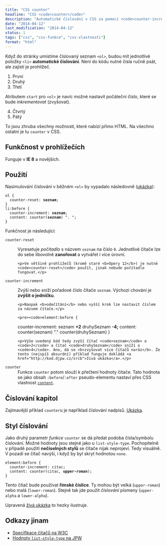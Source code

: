 ```yaml
---
title: "CSS counter"
headline: "CSS <code>counter</code>"
description: "Automatické číslování v CSS za pomocí <code>counter-increment</code>, <code>counter-reset</code> a <code>counter</code>."
date: "2014-04-12"
last_modification: "2014-04-12"
status: 1
tags: ["css", "css-funkce", "css-vlastnosti"]
format: "html"
---
```


<p>Když do stránky umístíme číslovaný seznam <code>&lt;ol></code>, budou mít jednotlivé položky <code>&lt;li></code> <b>automatické číslování</b>. Není do kódu nutné čísla ručně psát, ale zajistí je prohlížeč.</p>

<div class="live">
  <ol>
    <li>První</li>
    <li>Druhý</li>
    <li>Třetí</li>
  </ol>
</div>

<p>Atributem <code>start</code> pro <code>&lt;ol></code> je navíc možné nastavit počáteční číslo, které se bude <i>inkrementovat</i> (zvyšovat).</p>

<div class="live">
  <ol start="4">
    <li>Čtvrtý</li>
    <li>Pátý</li>
  </ol>
</div>

<p>To jsou zhruba všechny možnosti, které nabízí přímo HTML. Na všechno ostatní je tu <code>counter</code> v CSS.</p>

<h2 id="prohlizece">Funkčnost v prohlížečích</h2>

<p>Funguje v <b>IE 8</b> a novějších.</p>

<h2 id="pouziti">Použití</h2>

<p>Nasimulování číslování v běžném <code>&lt;ol></code> by vypadalo následovně (<a href="http://kod.djpw.cz/rrcb">ukázka</a>):</p>

<pre><code>ol {
  counter-reset: <b>seznam</b>;
}
li:before {
  counter-increment: <b>seznam</b>;
  content: counter(<b>seznam</b>) ". ";
}</code></pre>

<p>Funkčnost je následující:</p>

<dl>
  <dt id="reset"><code>counter-reset</code></dt>
  <dd>
    <p>Vyresetuje <i>počítadlo</i> s názvem <code>seznam</code> na číslo <code>0</code>. Jednotlivé čítače lze do sebe libovolně <b>zanořovat</b> a vytvářet i více úrovní.</p>
    
    <p>Ve většině prohlížečů (kromě staré <b>Opery 12</b>) je nutné <code>counter-reset</code> použít, jinak nebude počítadlo fungovat.</p>
  </dd>
  
  <dt id="increment"><code>counter-increment</code></dt>
  <dd>
    <p>Zvýší nebo sníží pořadové číslo čítače <code>seznam</code>. Výchozí chování je <b>zvýšit o jedničku</b>.</p>
    
    <p>Naopak <b>odečítání</b> nebo vyšší krok lze nastavit číslem za názvem čítače.</p>
    
    <pre><code>element:before {
  counter-increment: seznam <b>+2</b> druhySeznam <b>-4;</b>
  content: counter(seznam) "." counter(druhySeznam)
}</code></pre>
    
    <p>Výše uvedený kód tedy zvýší čítač <code>seznam</code> o <code>2</code> a čítač <code>druhySeznam</code> sníží o <code>4</code>. Ano, dá se <b>zvyšovat více čítačů naráz</b>. Že tento (nejspíš absurdní) příklad funguje dokládá <a href="http://kod.djpw.cz/srcb">živá ukázka</a>.</p>
  </dd>
  
  <dt id="counter"><code>counter</code></dt>
  <dd>Funkce <code>counter</code> potom slouží k přečtení hodnoty čítače. Tato hodnota se jako obsah <code>:before</code>/<code>:after</code> pseudo-elementu nastaví přes CSS vlastnost <a href="/content"><code>content</code></a>.</dd>
  </dl>

<h2 id="kapitoly">Číslování kapitol</h2>

<p>Zajímavější příklad <code>counter</code>u je například číslování nadpisů. <a href="http://kod.djpw.cz/wucb">Ukázka</a>.</p>

<h2 id="styl">Styl číslování</h2>

<p>Jako druhý parametr <i>funkce</i> <code>counter</code> se dá předat podoba čísla/symbolu číslování. Možné hodnoty jsou stejné jako u <code>list-style-type</code>. Pochopitelně v případě použití <b>nečíselných stylů</b> se čítače nijak neprojeví. Tedy visuálně. V pozadí se čítač navýší, i když by byl skryt hodnotou <code>none</code>.</p>

<pre><code>element:before {
  counter-increment: citac;
  content: counter(citac, <b>upper-roman</b>);
}</code></pre>

<p>Tento čítač bude používat <b>římské číslice</b>. Ty mohou být velká (<code>upper-roman</code>) nebo malá (<code>lower-roman</code>). Stejně tak jde použít <i>číslování</i> písmeny (<code>upper-alpha</code> a <code>lower-alpha</code>).</p>

<p>Upravená <a href="http://kod.djpw.cz/vucb">živá ukázka</a> to hezky ilustruje.</p>

<h2 id="odkazy">Odkazy jinam</h2>

<ul>
  <li><a href="http://www.w3.org/TR/css3-content/#counters">Specifikace čítačů na W3C</a></li>
  <li><a href="http://www.jakpsatweb.cz/css/list-style-type.html">Hodnoty <code>list-style-type</code> na JPW</a></li>
</ul>
